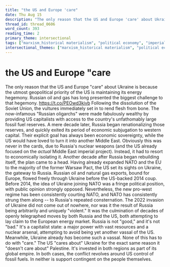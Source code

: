 ```yaml
---
title: "the US and Europe 'care"
date: Thu Aug 15
description: "The only reason that the US and Europe 'care' about Ukraine is because the utmost geopolitical priority of the US is maintaining its energy hegemony."
thread_id: thread_0606
word_count: 393
reading_time: 2
primary_theme: intersectional
tags: ["marxism_historical materialism", "political economy", "imperialism_colonialism", "cultural criticism", "covid_public health politics", "organizational theory"]
intersectional_themes: ["marxism_historical materialism", "political economy", "imperialism_colonialism", "cultural criticism", "covid_public health politics", "organizational theory"]
---
```


# the US and Europe "care

The only reason that the US and Europe "care" about Ukraine is because the utmost geopolitical priority of the US is maintaining its energy hegemony. Russian oil and gas has long presented the biggest challenge to that hegemony. https://t.co/PEOwd3kivb Following the dissolution of the Soviet Union, the vultures immediately set in to rend flesh from bone. The now-infamous "Russian oligarchs" were made fabulously wealthy by providing US capitalists with access to the country's unfathomably large fossil fuel reserves. A mere decade later, Russia began renationalizing those reserves, and quickly exited its period of economic subjugation to western capital. Their explicit goal has always been economic sovereignty, while the US would have loved to turn it into another Middle East. Obviously this was never in the cards, due to Russia's nuclear weapons (and the US already focused on the *actual* Middle East imperial project). Instead, it had to resort to economically isolating it. Another decade after Russia began rebuilding itself, the plan came to a head. Having already expanded NATO and the EU to the majority of the former Warsaw Pact, the US set its sights on Ukraine, the gateway to Russia. Russian oil and natural gas exports, bound for Europe, flowed freely through Ukraine before the US-backed 2014 coup. Before 2014, the idea of Ukraine joining NATO was a fringe political position, with public opinion strongly opposed. Nevertheless, the new pro-west regime has been consistently courting NATO, and NATO has consistently strung them along -- to Russia's repeated consternation. The 2022 invasion of Ukraine did not come out of nowhere, nor was it the result of Russia being arbitrarily and uniquely "violent." It was the culmination of decades of openly telegraphed moves by both Russia and the US, both attempting to lay claim to the European energy market. Russia is not "good," and it's not "bad." It's a capitalist state: a major power  with vast resources and a nuclear arsenal, attempting to avoid being yet another vassal of the US. Meanwhile, Ukraine already *has* become such a vassal. None of this has to do with "care." The US "cares about" Ukraine for the exact same reason it "doesn't care about" Palestine. It's invested in both regions as part of its global empire. In both cases, the conflict revolves around US control of fossil fuels. In neither is support contingent on the people themselves.